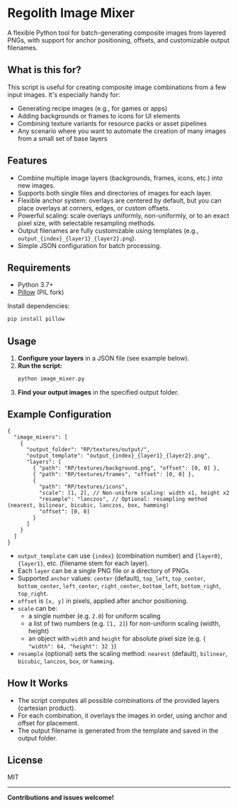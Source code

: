 
# Regolith Image Mixer

A flexible Python tool for batch-generating composite images from layered PNGs, with support for anchor positioning, offsets, and customizable output filenames.

## What is this for?
This script is useful for creating composite image combinations from a few input images. It's especially handy for:
- Generating recipe images (e.g., for games or apps)
- Adding backgrounds or frames to icons for UI elements
- Combining texture variants for resource packs or asset pipelines
- Any scenario where you want to automate the creation of many images from a small set of base layers

## Features
- Combine multiple image layers (backgrounds, frames, icons, etc.) into new images.
- Supports both single files and directories of images for each layer.
- Flexible anchor system: overlays are centered by default, but you can place overlays at corners, edges, or custom offsets.
- Powerful scaling: scale overlays uniformly, non-uniformly, or to an exact pixel size, with selectable resampling methods.
- Output filenames are fully customizable using templates (e.g., `output_{index}_{layer1}_{layer2}.png`).
- Simple JSON configuration for batch processing.

## Requirements
- Python 3.7+
- [Pillow](https://python-pillow.org/) (PIL fork)

Install dependencies:
```bash
pip install pillow
```

## Usage
1. **Configure your layers** in a JSON file (see example below).
2. **Run the script:**
   ```bash
   python image_mixer.py
   ```
3. **Find your output images** in the specified output folder.

## Example Configuration
```jsonc
{
  "image_mixers": [
    {
      "output_folder": "RP/textures/output/",
      "output_template": "output_{index}_{layer1}_{layer2}.png",
      "layers": [
        { "path": "RP/textures/background.png", "offset": [0, 0] },
        { "path": "RP/textures/frames", "offset": [0, 0] },
        {
          "path": "RP/textures/icons",
          "scale": [1, 2], // Non-uniform scaling: width x1, height x2
          "resample": "lanczos", // Optional: resampling method (nearest, bilinear, bicubic, lanczos, box, hamming)
          "offset": [0, 0]
        }
      ]
    }
  ]
}
```
- `output_template` can use `{index}` (combination number) and `{layer0}`, `{layer1}`, etc. (filename stem for each layer).
- Each `layer` can be a single PNG file or a directory of PNGs.
- Supported `anchor` values: `center` (default), `top_left`, `top_center`, `bottom_center`, `left_center`, `right_center`, `bottom_left`, `bottom_right`, `top_right`.
- `offset` is `[x, y]` in pixels, applied after anchor positioning.
- `scale` can be:
  - a single number (e.g. `2.0`) for uniform scaling
  - a list of two numbers (e.g. `[1, 2]`) for non-uniform scaling (width, height)
  - an object with `width` and `height` for absolute pixel size (e.g. `{ "width": 64, "height": 32 }`)
- `resample` (optional) sets the scaling method: `nearest` (default), `bilinear`, `bicubic`, `lanczos`, `box`, or `hamming`.

## How It Works
- The script computes all possible combinations of the provided layers (cartesian product).
- For each combination, it overlays the images in order, using anchor and offset for placement.
- The output filename is generated from the template and saved in the output folder.

## License
MIT

---

**Contributions and issues welcome!**
